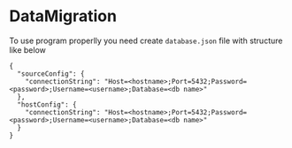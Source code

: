 # DataMigration

To use program properlly you need create `database.json` file with structure like below
```
{
  "sourceConfig": {
    "connectionString": "Host=<hostname>;Port=5432;Password=<password>;Username=<username>;Database=<db name>"
  },
  "hostConfig": {
    "connectionString": "Host=<hostname>;Port=5432;Password=<password>;Username=<username>;Database=<db name>"
  }
}
```
